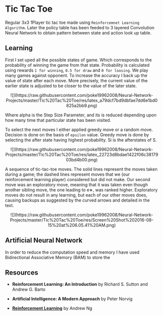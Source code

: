 # Tic Tac Toe

Regular 3x3 1Player tic tac toe made using `Reinforcemnet Learning Algorithm`. Later the policy table has been feeded to 3 layered Convolution Neural Network to obtain pattern between state and action look up table.

## Learning

First I set uped all the possible states of game. Which corresponds to the probability of winning the game from that state. Probability is calculated using rewards `1 for winning`, `0.5 for draw` and `0 for loosing`. We play many games against opponent. To increase the accuracy I back up the value of state after each move. More precisely, the current value of the earlier state is adjusted to be closer to the value of the later state.

<center>![](https://raw.githubusercontent.com/poke19962008/Neural-Network-Projects/master/Tic%20Tac%20Toe/res/latex_a79dcf7bd9dbfae7dd6e1bd0825a2bb9.png)</center>

Where alpha is the Step Size Parameter, and its is reduced depending upon how many time that particular state has been visited.


To select the next moves I either applied greedy move or a random move. Decision is done on the basis of 	`epsilon` value. Greedy move is done by selecting the after state having highest probability. Si is the afterstates of S.

<center>![](https://raw.githubusercontent.com/poke19962008/Neural-Network-Projects/master/Tic%20Tac%20Toe/res/latex_22723d8bdae1422f06c3817903bd4b00.png)</center>

A sequence of tic-tac-toe moves. The solid lines represent the moves taken during a game; the dashed lines represent moves that we (our reinforcement learning player) considered but did not make. Our second move was an exploratory move, meaning that it was taken even though another sibling move, the one leading to e∗, was ranked higher. Exploratory moves do not result in any learning, but each of our other moves does, causing backups as suggested by the curved arrows and detailed in the text.

<center>![](https://raw.githubusercontent.com/poke19962008/Neural-Network-Projects/master/Tic%20Tac%20Toe/res/Screen%20Shot%202016-08-15%20at%206.05.41%20AM.png)</center>

## Artificial Neural Network

In order to reduce the computation speed and memory I have used Bidirectional Associative Memory (BAM) to store the  

## Resources

- **Reinforcement Learning: An Introduction** by Richard S. Sutton and Andrew G. Barto

- **Artificial Intelligence: A Modern Approach** by Peter Norvig


- **[Reinforcement Learning](https://www.youtube.com/watch?v=RtxI449ZjSc)** by Andrew Ng